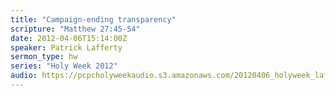 ```yaml
---
title: "Campaign-ending transparency"
scripture: "Matthew 27:45-54"
date: 2012-04-06T15:14:00Z
speaker: Patrick Lafferty
sermon_type: hw
series: "Holy Week 2012"
audio: https://pcpcholyweekaudio.s3.amazonaws.com/20120406_holyweek_lafferty.mp3 
---
```



